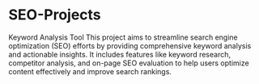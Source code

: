 # SEO-Projects
Keyword Analysis Tool This project aims to streamline search engine optimization (SEO) efforts by providing comprehensive keyword analysis and actionable insights. It includes features like keyword research, competitor analysis, and on-page SEO evaluation to help users optimize content effectively and improve search rankings.
